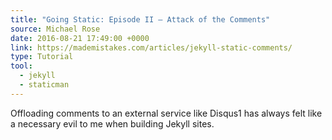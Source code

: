 ```yaml
---
title: "Going Static: Episode II — Attack of the Comments"
source: Michael Rose
date: 2016-08-21 17:49:00 +0000
link: https://mademistakes.com/articles/jekyll-static-comments/
type: Tutorial
tool:
  - jekyll
  - staticman
---
```

Offloading comments to an external service like Disqus1 has always felt like a necessary evil to me when building Jekyll sites.





